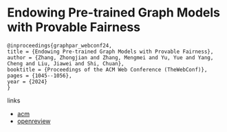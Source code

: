 # Endowing Pre-trained Graph Models with Provable Fairness

```
@inproceedings{graphpar_webconf24,
title = {Endowing Pre-trained Graph Models with Provable Fairness},
author = {Zhang, Zhongjian and Zhang, Mengmei and Yu, Yue and Yang, Cheng and Liu, Jiawei and Shi, Chuan},
booktitle = {Proceedings of the ACM Web Conference (TheWebConf)},
pages = {1045--1056},
year = {2024}
}
```

links
- [acm](https://dl.acm.org/doi/10.1145/3589334.3645703)
- [openreview](https://openreview.net/forum?id=M6fTMsaiin)
